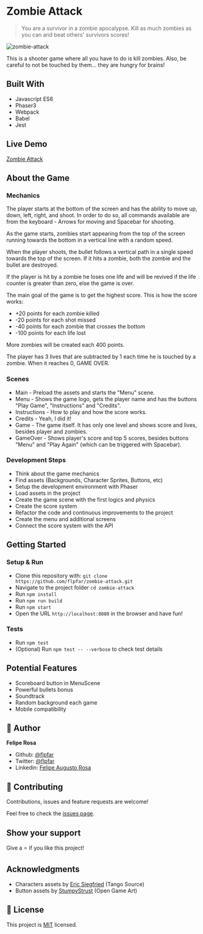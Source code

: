 # Zombie Attack

> You are a survivor in a zombie apocalypse. Kill as much zombies as you can and beat others' survivors scores!

![zombie-attack](https://user-images.githubusercontent.com/15898299/88477841-a6ee7980-cf19-11ea-8b06-b1b0c687c426.png)

This is a shooter game where all you have to do is kill zombies. Also, be careful to not be touched by them... they are hungry for brains!

## Built With

- Javascript ES6
- Phaser3
- Webpack
- Babel
- Jest

## Live Demo

[Zombie Attack](https://zombie-attack.netlify.app/)

## About the Game

### Mechanics

The player starts at the bottom of the screen and has the ability to move up, down, left, right, and shoot. In order to do so, all commands available are from the keyboard - Arrows for moving and Spacebar for shooting.

As the game starts, zombies start appearing from the top of the screen running towards the bottom in a vertical line with a random speed.

When the player shoots, the bullet follows a vertical path in a single speed towards the top of the screen. If it hits a zombie, both the zombie and the bullet are destroyed.

If the player is hit by a zombie he loses one life and will be revived if the life counter is greater than zero, else the game is over.

The main goal of the game is to get the highest score. This is how the score works:

- +20 points for each zombie killed
- -20 points for each shot missed
- -40 points for each zombie that crosses the bottom
- -100 points for each life lost

More zombies will be created each 400 points.

The player has 3 lives that are subtracted by 1 each time he is touched by a zombie. When it reaches 0, GAME OVER.

### Scenes

- Main - Preload the assets and starts the "Menu" scene.
- Menu - Shows the game logo, gets the player name and has the buttons "Play Game", "Instructions" and "Credits".
- Instructions - How to play and how the score works.
- Credits - Yeah, I did it!
- Game - The game itself. It has only one level and shows score and lives, besides player and zombies.
- GameOver - Shows player's score and top 5 scores, besides buttons "Menu" and "Play Again" (which can be triggered with Spacebar).

### Development Steps

- Think about the game mechanics
- Find assets (Backgrounds, Character Sprites, Buttons, etc)
- Setup the development environment with Phaser
- Load assets in the project
- Create the game scene with the first logics and physics
- Create the score system
- Refactor the code and continuous improvements to the project
- Create the menu and additional screens
- Connect the score system with the API

## Getting Started

### Setup & Run

- Clone this repository with: `git clone https://github.com/flpfar/zombie-attack.git`
- Navigate to the project folder `cd zombie-attack`
- Run `npm install`
- Run `npm run build`
- Run `npm start`
- Open the URL `http://localhost:8080` in the browser and have fun!

### Tests

- Run `npm test`
- (Optional) Run `npm test -- --verbose` to check test details

## Potential Features

- Scoreboard button in MenuScene
- Powerful bullets bonus
- Soundtrack
- Random background each game
- Mobile compatibility

## 👤 Author

**Felipe Rosa**

- Github: [@flpfar](https://github.com/flpfar)
- Twitter: [@flpfar](https://twitter.com/flpfar)
- Linkedin: [Felipe Augusto Rosa](https://www.linkedin.com/in/felipe-augusto-rosa)

## 🤝 Contributing

Contributions, issues and feature requests are welcome!

Feel free to check the [issues page](https://github.com/flpfar/zombie-attack/issues).

## Show your support

Give a ⭐️ if you like this project!

## Acknowledgments

- Characters assets by [Eric Siegfried](http://tangosource.com/blog/open-sourcing-top-down-zombie-game/) (Tango Source)
- Button assets by [StumpyStrust](https://opengameart.org/content/ui-button) (Open Game Art)

## 📝 License

This project is [MIT](LICENSE) licensed.